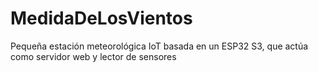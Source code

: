 # MedidaDeLosVientos
Pequeña estación meteorológica IoT basada en un ESP32 S3, que actúa como servidor web y lector de sensores
